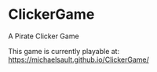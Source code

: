 # ClickerGame
A Pirate Clicker Game

This game is currently playable at:
https://michaelsault.github.io/ClickerGame/
